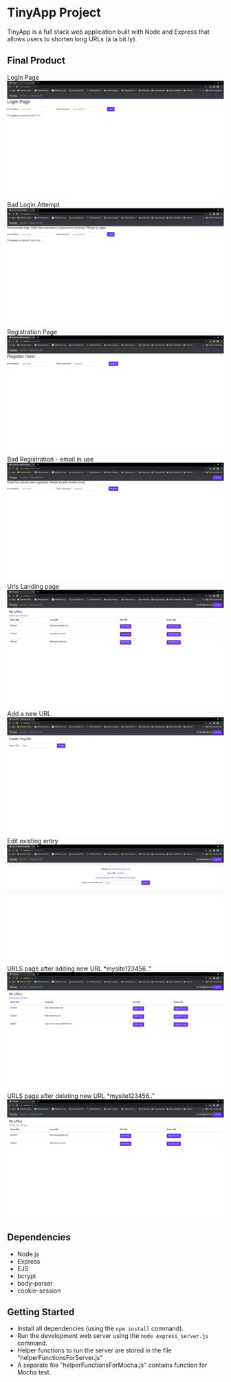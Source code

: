 # TinyApp Project

TinyApp is a full stack web application built with Node and Express that allows users to shorten long URLs (à la bit.ly).

## Final Product

Login Page
!["Login Page"](https://github.com/prnvthir14/tinyapp/blob/master/docs/login.png)
Bad Login Attempt
!["Bad Login Attempt"](https://github.com/prnvthir14/tinyapp/blob/master/docs/badLogin.png)
Registration Page
!["Registration Page"](https://github.com/prnvthir14/tinyapp/blob/master/docs/register.png)
Bad Registration - email in use
!["Bad Registration - email in use"](https://github.com/prnvthir14/tinyapp/blob/master/docs/badRegistrationEmailInUSe.png)
Urls Landing page
!["Urls Landing page"](https://github.com/prnvthir14/tinyapp/blob/master/docs/urlsLandingPage.png)
Add a new URL
!["Add a new URL"](https://github.com/prnvthir14/tinyapp/blob/master/docs/addNewURL.png)
Edit existing entry
!["Edit existing entry"](https://github.com/prnvthir14/tinyapp/blob/master/docs/urlsEditPage.png?raw=true)
URLS page after adding new URL *mysite123456.."
!["URLS page after adding new URL"](https://github.com/prnvthir14/tinyapp/blob/master/docs/urlsAfterAddingURL.png)
URLS page after deleting new URL *mysite123456.."
!["URLS page after adding new URL"](https://github.com/prnvthir14/tinyapp/blob/master/docs/urlsAfterDelete.png)


## Dependencies

- Node.js
- Express
- EJS
- bcrypt
- body-parser
- cookie-session

## Getting Started

- Install all dependencies (using the `npm install` command).
- Run the development web server using the `node express_server.js` command.
- Helper functions to run the server are stored in the file "helperFunctionsForServer.js"
- A separate file "helperFunctionsForMocha.js" contains function for Mocha test.
 
